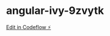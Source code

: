 # angular-ivy-9zvytk

[Edit in Codeflow ⚡️](https://stackblitz.com/~/github.com/steerven/angular-ivy-9zvytk)